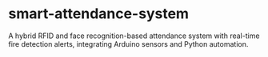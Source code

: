 # smart-attendance-system
A hybrid RFID and face recognition-based attendance system with real-time fire detection alerts, integrating Arduino sensors and Python automation.
